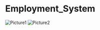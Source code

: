 # Employment_System
![Picture1](https://user-images.githubusercontent.com/64113274/170797790-c1c10942-4405-4f33-8187-29267056addf.jpg)
![Picture2](https://user-images.githubusercontent.com/64113274/170797793-2f8a977c-38f2-4b0a-a8cc-facfddd5cf93.jpg)
